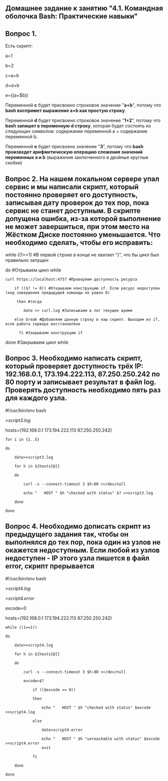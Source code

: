 ## Домашнее задание к занятию "4.1. Командная оболочка Bash: Практические навыки"
##
## Вопрос 1.

Есть скрипт:

a=1

b=2

c=a+b

d=$a+$b

e=$(($a+$b))

Переменной **c** будет присвоено строковое значение "**a+b**", потому что **bash воспримет выражение a+b как простую строку**.

Переменной **d** будет присвоено строковое значение "**1+2**", потому что **bash запишет в переменную d строку**, которая будет состоять из следующих символов: содержание переменной а + содержание переменной b.

Переменной **e** будет присвоено значение "**3**", потому что **bash произведет арифметическую операцию сложения значений переменных a и b** (выражения заключенного в двойные круглые скобки)
##
## Вопрос 2. На нашем локальном сервере упал сервис и мы написали скрипт, который постоянно проверяет его доступность, записывая дату проверок до тех пор, пока сервис не станет доступным. В скрипте допущена ошибка, из-за которой выполнение не может завершиться, при этом место на Жёстком Диске постоянно уменьшается. Что необходимо сделать, чтобы его исправить:

while ((1==1) #В первой строке в конце не хватает ")", что бы цикл был правильно запущен

 do #Отрываем цикл while

    curl https://localhost:4757 #Проверяем доступность ресурса

        if (($? != 0)) #Открываем конструкцию if. Если ресурс недоступен (код завершения предыдущей команды не равен 0)

         then #тогда 

            date >> curl.log #Записываем в лог текущее время

        else break #Добавляем данную строку в наш скрипт. Выходим из if, если работа сервера восстановлена

          fi #Закрываем конструкцию if

  done #Закрываем цикл while
##
## Вопрос 3. Необходимо написать скрипт, который проверяет доступность трёх IP: 192.168.0.1, 173.194.222.113, 87.250.250.242 по 80 порту и записывает результат в файл log. Проверять доступность необходимо пять раз для каждого узла.

#!/usr/bin/env bash

_>script3.log_

hosts=(192.168.0.1 173.194.222.113 87.250.250.242)

    for i in {1..5}

    do

        date>>script3.log

        for h in ${hosts[@]}

        do

            curl -s --connect-timeout 3 $h:80 >>/dev/null

            echo "   HOST " $h "checked with status" $? >>script3.log

        done

    done
##
## Вопрос 4. Необходимо дописать скрипт из предыдущего задания так, чтобы он выполнялся до тех пор, пока один из узлов не окажется недоступным. Если любой из узлов недоступен - IP этого узла пишется в файл error, скрипт прерывается

#!/usr/bin/env bash

_>script4.log_

_>script4.error_

excode=0

hosts=(192.168.0.1 173.194.222.113 87.250.250.242)

    while ((1==1))

    do

        date>>script4.log

        for h in ${hosts[@]}
        
        do

            curl -s --connect-timeout 3 $h:80 >>/dev/null

            excode=$?

                if (($excode == 0))
                
                then

                    echo "   HOST " $h "checked with status" $excode >>script4.log
            
                else

                    date>script4.error
    
                    echo "   HOST " $h "unreachable with status" $excode >>script4.error
                    exit
    
                fi
    
        done

    done